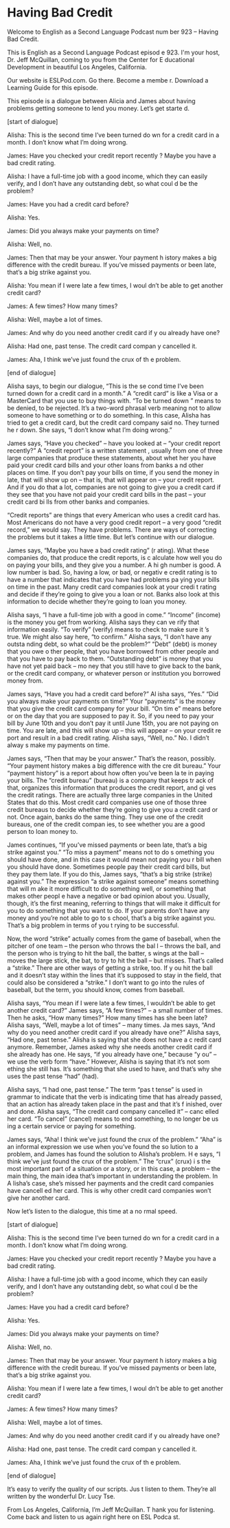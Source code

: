 # Having Bad Credit

Welcome to English as a Second Language Podcast num ber 923 – Having Bad Credit. 

This is English as a Second Language Podcast episod e 923. I'm your host, Dr. Jeff McQuillan, coming to you from the Center for E ducational Development in beautiful Los Angeles, California. 

Our website is ESLPod.com. Go there. Become a membe r. Download a Learning Guide for this episode.  

This episode is a dialogue between Alicia and James  about having problems getting someone to lend you money. Let’s get starte d. 

[start of dialogue] 

Alisha: This is the second time I’ve been turned do wn for a credit card in a month. I don’t know what I’m doing wrong.  

James: Have you checked your credit report recently ? Maybe you have a bad credit rating. 

Alisha: I have a full-time job with a good income, which they can easily verify, and I don’t have any outstanding debt, so what coul d be the problem? 

James: Have you had a credit card before? 

Alisha: Yes. 

James: Did you always make your payments on time? 

Alisha: Well, no. 

James: Then that may be your answer. Your payment h istory makes a big difference with the credit bureau. If you’ve missed  payments or been late, that’s a big strike against you.  

Alisha: You mean if I were late a few times, I woul dn’t be able to get another credit card? 

James: A few times? How many times?  

 Alisha: Well, maybe a lot of times.  

James: And why do you need another credit card if y ou already have one? 

Alisha: Had one, past tense. The credit card compan y cancelled it.  

James: Aha, I think we’ve just found the crux of th e problem. 

[end of dialogue] 

Alisha says, to begin our dialogue, “This is the se cond time I’ve been turned down for a credit card in a month.” A “credit card”  is like a Visa or a MasterCard that you use to buy things with. “To be turned down ” means to be denied, to be rejected. It’s a two-word phrasal verb meaning not to allow someone to have something or to do something. In this case, Alisha has tried to get a credit card, but the credit card company said no. They turned he r down. She says, “I don’t know what I’m doing wrong.” 

James says, “Have you checked” – have you looked at  – “your credit report recently?” A “credit report” is a written statement , usually from one of three large companies that produce these statements, about whet her you have paid your credit card bills and your other loans from banks a nd other places on time. If you don’t pay your bills on time, if you send the money  in late, that will show up on – that is, that will appear on – your credit report. And if you do that a lot, companies are not going to give you a credit card if they see  that you have not paid your credit card bills in the past – your credit card bi lls from other banks and companies.  

“Credit reports” are things that every American who  uses a credit card has. Most Americans do not have a very good credit report – a  very good “credit record,” we would say. They have problems. There are ways of  correcting the problems but it takes a little time. But let’s continue with  our dialogue. 

James says, “Maybe you have a bad credit rating” (r ating). What these companies do, that produce the credit reports, is c alculate how well you do on paying your bills, and they give you a number. A hi gh number is good. A low number is bad. So, having a low, or bad, or negativ e credit rating is to have a number that indicates that you have had problems pa ying your bills on time in the past. Many credit card companies look at your credi t rating and decide if they’re going to give you a loan or not. Banks also look at  this information to decide whether they’re going to loan you money.   

 Alisha says, “I have a full-time job with a good in come.” “Income” (income) is the money you get from working. Alisha says they can ve rify that information easily. “To verify” (verify) means to check to make sure it ’s true. We might also say here, “to confirm.” Alisha says, “I don’t have any outsta nding debt, so what could be the problem?” “Debt” (debt) is money that you owe o ther people, that you have borrowed from other people and that you have to pay  back to them. “Outstanding debt” is money that you have not yet paid back – mo ney that you still have to give back to the bank, or the credit card company, or whatever person or institution you borrowed money from.  

James says, “Have you had a credit card before?” Al isha says, “Yes.” “Did you always make your payments on time?” Your “payments”  is the money that you give the credit card company for your bill. “On tim e” means before or on the day that you are supposed to pay it. So, if you need to  pay your bill by June 10th and you don’t pay it until June  15th, you are not paying on time. You are late, and  this will show up – this will appear – on your credit re port and result in a bad credit rating. Alisha says, “Well, no.” No. I didn’t alway s make my payments on time.  

James says, “Then that may be your answer.” That’s the reason, possibly. “Your payment history makes a big difference with the cre dit bureau.” Your “payment history” is a report about how often you’ve been la te in paying your bills. The “credit bureau” (bureau) is a company that keeps tr ack of that, organizes this information that produces the credit report, and gi ves the credit ratings. There are actually three large companies in the United States  that do this. Most credit card companies use one of those three credit bureaus to decide whether they’re going to give you a credit card or not. Once again, banks  do the same thing. They use one of the credit bureaus, one of the credit compan ies, to see whether you are a good person to loan money to.  

James continues, “If you’ve missed payments or been  late, that’s a big strike against you.” “To miss a payment” means not to do s omething you should have done, and in this case it would mean not paying you r bill when you should have done. Sometimes people pay their credit card bills,  but they pay them late. If you do this, James says, “that’s a big strike (strike) against you.” The expression “a strike against someone” means something that will m ake it more difficult to do something well, or something that makes other peopl e have a negative or bad opinion about you. Usually, though, it’s the first meaning, referring to things that will make it difficult for you to do something that  you want to do. If your parents don’t have any money and you’re not able to go to s chool, that’s a big strike against you. That’s a big problem in terms of you t rying to be successful.  

Now, the word “strike” actually comes from the game  of baseball, when the pitcher of one team – the person who throws the bal l – throws the ball, and the person who is trying to hit the ball, the batter, s wings at the ball – moves the large stick, the bat, to try to hit the ball – but misses. That’s called a “strike.” There are other ways of getting a strike, too. If y ou hit the ball and it doesn’t stay within the lines that it’s supposed to stay in the field, that could also be considered a “strike.” I don’t want to go into the rules of baseball, but the term, you should know, comes from baseball.  

Alisha says, “You mean if I were late a few times, I wouldn’t be able to get another credit card?” James says, “A few times?” – a small number of times. Then he asks, “How many times?” How many times has she been late? Alisha says, “Well, maybe a lot of times” – many times. Ja mes says, “And why do you need another credit card if you already have one?” Alisha says, “Had one, past tense.” Alisha is saying that she does not have a c redit card anymore. Remember, James asked why she needs another credit card if she already has one. He says, “if you already have one,” because “y ou” – we use the verb form “have.” However, Alisha is saying that it’s not som ething she still has. It’s something that she used to have, and that’s why she  uses the past tense “had” (had).  

Alisha says, “I had one, past tense.” The term “pas t tense” is used in grammar to indicate that the verb is indicating time that has already passed, that an action has already taken place in the past and that it’s f inished, over and done. Alisha says, “The credit card company cancelled it” – canc elled her card. “To cancel” (cancel) means to end something, to no longer be us ing a certain service or paying for something.  

James says, “Aha! I think we’ve just found the crux  of the problem.” “Aha” is an informal expression we use when you’ve found the so lution to a problem, and James has found the solution to Alisha’s problem. H e says, “I think we’ve just found the crux of the problem.” The “crux” (crux) i s the most important part of a situation or a story, or in this case, a problem – the main thing, the main idea that’s important in understanding the problem. In A lisha’s case, she’s missed her payments and the credit card companies have cancell ed her card. This is why other credit card companies won’t give her another card. 

Now let’s listen to the dialogue, this time at a no rmal speed. 

[start of dialogue] 

Alisha: This is the second time I’ve been turned do wn for a credit card in a month. I don’t know what I’m doing wrong.  

James: Have you checked your credit report recently ? Maybe you have a bad credit rating. 

Alisha: I have a full-time job with a good income, which they can easily verify, and I don’t have any outstanding debt, so what coul d be the problem? 

James: Have you had a credit card before? 

Alisha: Yes. 

James: Did you always make your payments on time? 

Alisha: Well, no. 

James: Then that may be your answer. Your payment h istory makes a big difference with the credit bureau. If you’ve missed  payments or been late, that’s a big strike against you.  

Alisha: You mean if I were late a few times, I woul dn’t be able to get another credit card? 

James: A few times? How many times? 

Alisha: Well, maybe a lot of times.  

James: And why do you need another credit card if y ou already have one? 

Alisha: Had one, past tense. The credit card compan y cancelled it.  

James: Aha, I think we’ve just found the crux of th e problem. 

[end of dialogue] 

It’s easy to verify the quality of our scripts. Jus t listen to them. They’re all written by the wonderful Dr. Lucy Tse. 

From Los Angeles, California, I’m Jeff McQuillan. T hank you for listening. Come back and listen to us again right here on ESL Podca st. 

